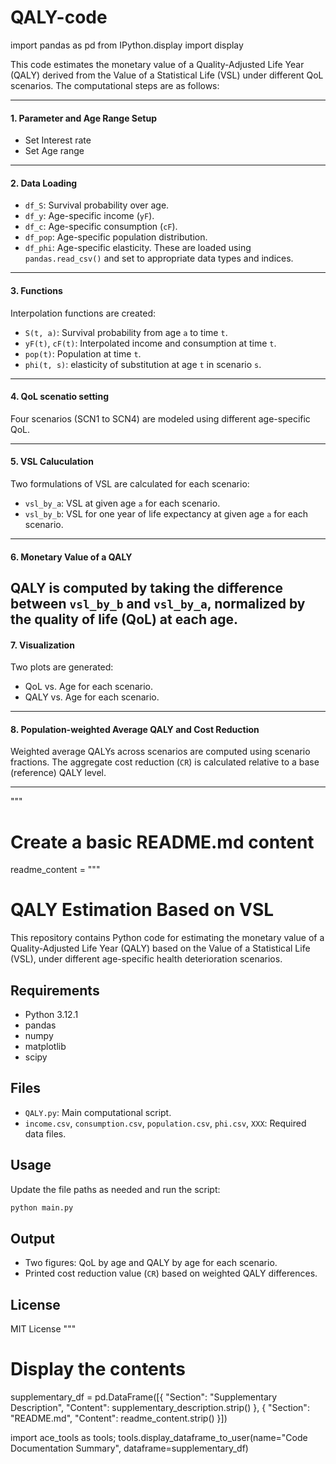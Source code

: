 # QALY-code
import pandas as pd
from IPython.display import display

This code estimates the monetary value of a Quality-Adjusted Life Year (QALY) derived from the Value of a Statistical Life (VSL) under different QoL scenarios. The computational steps are as follows:

---

#### 1. **Parameter and Age Range Setup**
- Set Interest rate
- Set Age range
---

#### 2. **Data Loading**
- `df_S`: Survival probability over age.
- `df_y`: Age-specific income (`yF`).
- `df_c`: Age-specific consumption (`cF`).
- `df_pop`: Age-specific population distribution.
- `df_phi`: Age-specific elasticity.
These are loaded using `pandas.read_csv()` and set to appropriate data types and indices.
---

#### 3. **Functions**
Interpolation functions are created:
- `S(t, a)`: Survival probability from age `a` to time `t`.
- `yF(t)`, `cF(t)`: Interpolated income and consumption at time `t`.
- `pop(t)`: Population at time `t`.
- `phi(t, s)`: elasticity of substitution at age `t` in scenario `s`.
---

#### 4. **QoL scenatio setting**
Four scenarios (SCN1 to SCN4) are modeled using different age-specific QoL.

---

#### 5. **VSL Caluculation**
Two formulations of VSL are calculated for each scenario:
- `vsl_by_a`: VSL at given age `a` for each scenario.
- `vsl_by_b`: VSL for one year of life expectancy at given age `a` for each scenario.
---

#### 6. **Monetary Value of a QALY**
QALY is computed by taking the difference between `vsl_by_b` and `vsl_by_a`, normalized by the quality of life (QoL) at each age.
---

#### 7. **Visualization**
Two plots are generated:
- QoL vs. Age for each scenario.
- QALY vs. Age for each scenario.
---

#### 8. **Population-weighted Average QALY and Cost Reduction**
Weighted average QALYs across scenarios are computed using scenario fractions. The aggregate cost reduction (`CR`) is calculated relative to a base (reference) QALY level.

---

"""

# Create a basic README.md content
readme_content = """
# QALY Estimation Based on VSL

This repository contains Python code for estimating the monetary value of a Quality-Adjusted Life Year (QALY) based on the Value of a Statistical Life (VSL), under different age-specific health deterioration scenarios.

## Requirements
- Python 3.12.1
- pandas
- numpy
- matplotlib
- scipy

## Files
- `QALY.py`: Main computational script.
- `income.csv`, `consumption.csv`, `population.csv`, `phi.csv`, `XXX`: Required data files.

## Usage
Update the file paths as needed and run the script:
```bash
python main.py
```

## Output
- Two figures: QoL by age and QALY by age for each scenario.
- Printed cost reduction value (`CR`) based on weighted QALY differences.

## License
MIT License
"""

# Display the contents
supplementary_df = pd.DataFrame([{
    "Section": "Supplementary Description",
    "Content": supplementary_description.strip()
}, {
    "Section": "README.md",
    "Content": readme_content.strip()
}])

import ace_tools as tools; tools.display_dataframe_to_user(name="Code Documentation Summary", dataframe=supplementary_df)

